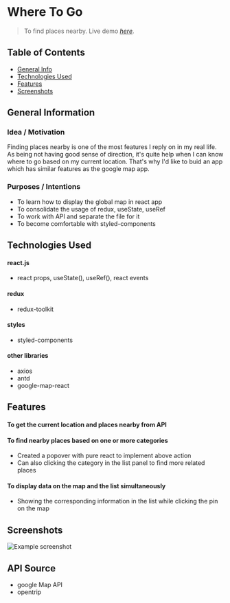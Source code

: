# Where To Go
> To find places nearby.
> Live demo [_here_](https://mystifying-bell-0b2b31.netlify.app).

## Table of Contents
* [General Info](#general-information)
* [Technologies Used](#technologies-used)
* [Features](#features)
* [Screenshots](#screenshots)


## General Information

### Idea / Motivation
Finding places nearby is one of the most features I reply on in my real life.
As being not having good sense of direction, it's quite help when I can know where to go based on my current location.
That's why I'd like to buid an app which has similar features as the google map app.

### Purposes / Intentions
- To learn how to display the global map in react app
- To consolidate the usage of redux, useState, useRef
- To work with API and separate the file for it
- To become comfortable with styled-components

	
## Technologies Used

#### react.js
- react props, useState(), useRef(), react events

#### redux
- redux-toolkit

#### styles
- styled-components

#### other libraries
- axios
- antd
- google-map-react


## Features
#### To get the current location and places nearby from API
#### To find nearby places based on one or more categories
- Created a popover with pure react to implement above action
- Can also clicking the category in the list panel to find more related places
#### To display data on the map and the list simultaneously
- Showing the corresponding information in the list while clicking the pin on the map

<!-- 
#### others
- To display progress icon while fetching data
-->
## Screenshots
![Example screenshot](./img/screenshot.png)

## API Source
- google Map API
- opentrip


